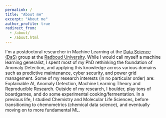 ```yaml
---
permalink: /
title: "About me"
excerpt: "About me"
author_profile: true
redirect_from: 
  - /about/
  - /about.html
---
```


I'm a postdoctoral researcher in Machine Learning at the [Data Science (DaS)](https://www.ru.nl/datascience/) group at the [Radboud University](https://www.ru.nl/). While I would call myself a machine learning generalist, I spent most of my PhD rethinking the foundation of Anomaly Detection, and applying this knowledge across various domains such as predictive maintenance, cyber security, and power grid management. Some of my research interests (in no particular order) are: Explainable AI, Anomaly Detection, Machine Learning Theory and Reproducible Research. Outside of my research, I boulder, play tons of boardgames, and do some experimental cooking/fermentation.
In a previous life, I studied Chemistry and Molecular Life Sciences, before transitioning to chemometrics (chemical data science), and eventually moving on to more fundamental ML.
